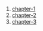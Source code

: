 1. [chapter-1](chapter-1/exercises.md)
1. [chapter-2](chapter-2/exercises.md)
1. [chapter-3](chapter-3/exercises.md)
